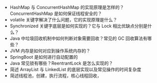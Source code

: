 * HashMap 与 ConcurrentHashMap 的实现原理是怎样的？ConcurrentHashMap 是如何保证线程安全的？
* volatile 关键字解决了什么问题，它的实现原理是什么？
* Synchronized 关键字底层是如何实现的？它与 Lock 相比优缺点分别是什么？  
* Java 中垃圾回收机制中如何判断对象需要回收？常见的 GC 回收算法有哪些？
* JVM 内存是如何对应到操作系统内存的？
* SpringBoot 是如何进行自动配置的
* Java 常见锁有哪些？ReentrantLock 是怎么实现的？
* 简述 ArrayList 与 LinkedList 的底层实现以及常见操作的时间复杂度
* 简述线程池，创建，执行流程，核心线程回收，
